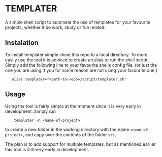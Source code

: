 # TEMPLATER
 A simple shell script to automate the use of templates for your favourite projects, whether it be work, study or fun related. 

 ## Instalation
 To install templater simple clone this repo to a local directory. To more easily use the tool it is adviced to create an alias to run the shell script. Simply add the following line to your favourite shells config file. (or just the one you are using if you for some reason are not using your favourite one.)

 ```
    alias templater="<path-to-repo>/script/templater.sh"
 ```

 ## Usage
Using the tool is fairly simple at the moment since it is very early in development. Simply run 

```
    templater -n <name-of-project>
```

to create a new folder in the working directory with the name `<name-of-project>`, and copy over the contents of the folder `src`. 

The plan is to add support for multiple templates, but as mentioned earlier this tool is still very early in development. 